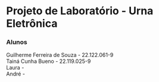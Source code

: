 # Projeto de Laboratório - Urna Eletrônica
### Alunos
Guilherme Ferreira de Souza - 22.122.061-9 <br>
Tainá Cunha Bueno - 22.119.025-9<br>
Laura - <br>
André - <br>
